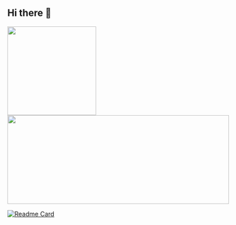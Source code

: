 ## Hi there 👋

<a href="https://github.com/HAzmej/github-readme-stats">
  <img height=200 align="center" src="https://github-readme-stats.vercel.app/api?username=HAzmej&show_icons=true&theme=tokyonight" />
</a>
<a href="https://github.com/HAzmej/convoychat">
  <img height=200 width= 500 align="center" src="https://github-readme-stats.vercel.app/api/top-langs?username=HAzmej&layout=compact&langs_count=8&title_color=70a5fd&icon_color=bf91f3&text_color=38bdae&bg_color=1a1b27" />
</a>

[![Readme Card](https://github-readme-stats.vercel.app/api/pin/?username=HAzmej&repo=github-readme-stats)](https://github.com/HAzmej/Malvertising_Detection)

<!--
**HAzmej/HAzmej** is a ✨ _special_ ✨ repository because its `README.md` (this file) appears on your GitHub profile.

Here are some ideas to get you started:

- 🔭 I’m currently working on ...
- 🌱 I’m currently learning ...
- 👯 I’m looking to collaborate on ...
- 🤔 I’m looking for help with ...
- 💬 Ask me about ...
- 📫 How to reach me: ...
- 😄 Pronouns: ...
- ⚡ Fun fact: ...
-->
